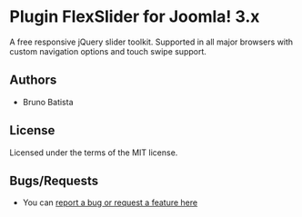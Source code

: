Plugin FlexSlider for Joomla! 3.x
=================================

A free responsive jQuery slider toolkit. Supported in all major browsers with custom navigation options and touch swipe support.

## Authors

* Bruno Batista

## License

Licensed under the terms of the MIT license.

## Bugs/Requests

* You can [report a bug or request a feature here](https://github.com/joomlapro/plg_system_flexslider/issues)